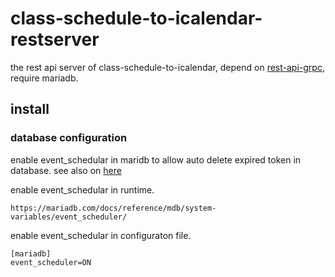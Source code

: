 # class-schedule-to-icalendar-restserver

the rest api server of class-schedule-to-icalendar, depend on [rest-api-grpc](github.com/leafee98/class-schedule-to-icalendar-rpcserver), require mariadb.

## install

### database configuration

enable event_schedular in maridb to allow auto delete expired token in database. see also on [here](https://mariadb.com/docs/reference/mdb/system-variables/event_scheduler/)

enable event_schedular in runtime.

```
https://mariadb.com/docs/reference/mdb/system-variables/event_scheduler/
```

enable event_schedular in configuraton file.

```
[mariadb]
event_scheduler=ON
```